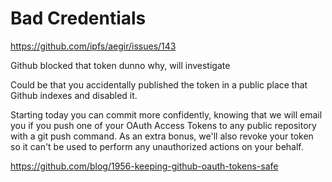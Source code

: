 # Bad Credentials

https://github.com/ipfs/aegir/issues/143

Github blocked that token dunno why, will investigate

Could be that you accidentally published the token in a public place that Github indexes and disabled it.

Starting today you can commit more confidently, knowing that we will email you if you push one of your OAuth Access Tokens to any public repository with a git push command. As an extra bonus, we'll also revoke your token so it can't be used to perform any unauthorized actions on your behalf.

https://github.com/blog/1956-keeping-github-oauth-tokens-safe
